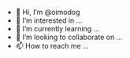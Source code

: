 - 👋 Hi, I’m @oimodog
- 👀 I’m interested in ...
- 🌱 I’m currently learning ...
- 💞️ I’m looking to collaborate on ...
- 📫 How to reach me ...

<!---
oimodog/oimodog is a ✨ special ✨ repository because its `README.md` (this file) appears on your GitHub profile.
You can click the Preview link to take a look at your changes.
--->

